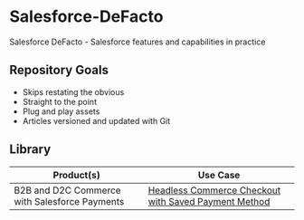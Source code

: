 # Salesforce-DeFacto
Salesforce DeFacto - Salesforce features and capabilities in practice

## Repository Goals
- Skips restating the obvious
- Straight to the point
- Plug and play assets
- Articles versioned and updated with Git

## Library

| Product(s)  | Use Case | 
| ------------- | ------------- | 
| B2B and D2C Commerce with Salesforce Payments | [Headless Commerce Checkout with Saved Payment Method](./SalesforcePayments-HeadlessCommerceCheckoutWithSpm/)  | 
